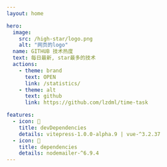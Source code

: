 ```yaml
---
layout: home

hero:
  image:
    src: /high-star/logo.png
    alt: "网页的logo"
  name: GITHUB 技术热度
  text: 每日最新, star最多的技术
  actions:
    - theme: brand
      text: OPEN
      link: /statistics/
    - theme: alt
      text: github
      link: https://github.com/lzdml/time-task

features:
  - icon: 🚁️
    title: devDependencies
    details: vitepress-1.0.0-alpha.9 | vue-^3.2.37
  - icon: 💯
    title: dependencies
    details: nodemailer-^6.9.4
---
```


<style>

    .container .main .text {
        font-size: 20px;
        background: linear-gradient(120deg, #81FFEF 10%, #F067B4 100%);
        -webkit-background-clip: text;
        background-clip: text;
    }

    .VPButton.medium.brand, .VPButton.medium.alt {
        border: 0;
        padding: 4px 30px;
        border-radius: 10px;
    }


    .VPFeatures.VPHomeFeatures {
      padding-top: 40px;
    }


    :root {
      --vp-home-hero-name-color: transparent;
      --vp-home-hero-name-background: -webkit-linear-gradient(120deg, #ff7707 30%, #809aff);
      --vp-home-hero-image-background-image: linear-gradient(-45deg, #ff7707 50%, #809aff 50%);
      --vp-home-hero-image-filter: blur(100px);
    }

</style>

<global />
